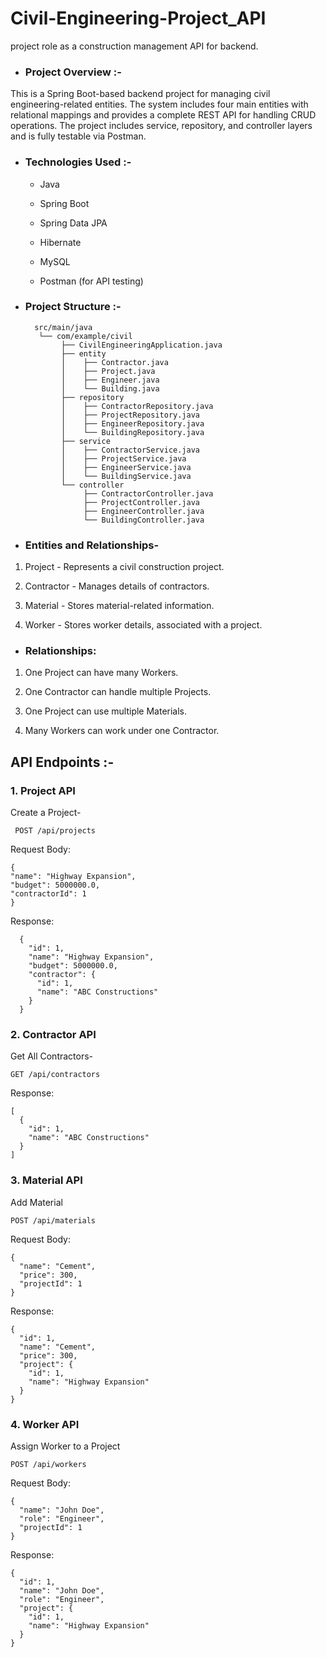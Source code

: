 # Civil-Engineering-Project_API
project role as a construction management API for backend.

- ### Project Overview :-

This is a Spring Boot-based backend project for managing civil engineering-related entities. The system includes four main entities with relational mappings and provides a complete REST API for handling CRUD operations. The project includes service, repository, and controller layers and is fully testable via Postman.

- ### Technologies Used :-

  - Java

  - Spring Boot

  - Spring Data JPA

  - Hibernate

  - MySQL

  - Postman (for API testing)

- ### **Project Structure :-**

        src/main/java
         └── com/example/civil
              ├── CivilEngineeringApplication.java
              ├── entity
              │    ├── Contractor.java
              │    ├── Project.java
              │    ├── Engineer.java
              │    └── Building.java
              ├── repository
              │    ├── ContractorRepository.java
              │    ├── ProjectRepository.java
              │    ├── EngineerRepository.java
              │    └── BuildingRepository.java
              ├── service
              │    ├── ContractorService.java
              │    ├── ProjectService.java
              │    ├── EngineerService.java
              │    └── BuildingService.java
              └── controller
                   ├── ContractorController.java
                   ├── ProjectController.java
                   ├── EngineerController.java
                   └── BuildingController.java

- ### Entities and Relationships-

 1. Project - Represents a civil construction project.

 2. Contractor - Manages details of contractors.

 3. Material - Stores material-related information.

 4. Worker - Stores worker details, associated with a project.

- ### Relationships:
 
1. One Project can have many Workers.

2. One Contractor can handle multiple Projects.

3. One Project can use multiple Materials.

4. Many Workers can work under one Contractor.



## API Endpoints :-
### 1. Project API
Create a Project- 
  
     POST /api/projects

Request Body:

    {
    "name": "Highway Expansion",
    "budget": 5000000.0,
    "contractorId": 1
    }

Response:

      {
        "id": 1,
        "name": "Highway Expansion",
        "budget": 5000000.0,
        "contractor": {
          "id": 1,
          "name": "ABC Constructions"
        }
      }

### 2. Contractor API

Get All Contractors-

    GET /api/contractors

Response:

    [
      {
        "id": 1,
        "name": "ABC Constructions"
      }
    ]
     
### 3. Material API

Add Material

    POST /api/materials

Request Body:

    {
      "name": "Cement",
      "price": 300,
      "projectId": 1
    }
    
Response:

    {
      "id": 1,
      "name": "Cement",
      "price": 300,
      "project": {
        "id": 1,
        "name": "Highway Expansion"
      }
    }

### 4. Worker API

Assign Worker to a Project

    POST /api/workers

Request Body:

    {
      "name": "John Doe",
      "role": "Engineer",
      "projectId": 1
    }

Response:

    {
      "id": 1,
      "name": "John Doe",
      "role": "Engineer",
      "project": {
        "id": 1,
        "name": "Highway Expansion"
      }
    }
